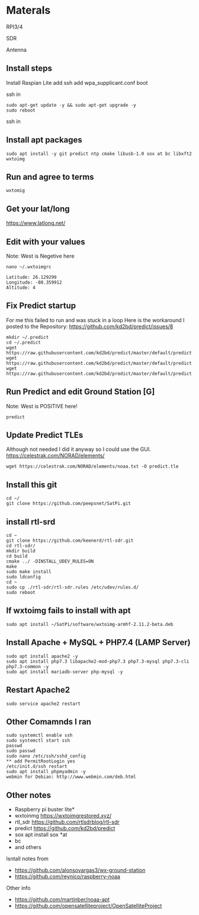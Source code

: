 # Materals 
RPI3/4

SDR

Antenna

## Install steps

Install Raspian Lite
add ssh
add wpa_supplicant.conf
boot

ssh in

```
sudo apt-get update -y && sudo apt-get upgrade -y
sudo reboot
```

ssh in

## Install apt packages
```
sudo apt install -y git predict ntp cmake libusb-1.0 sox at bc libxft2 wxtoimg
```

## Run and agree to terms
```
wxtomig
```
## Get your lat/long
https://www.latlong.net/

## Edit with your values
Note: West is Negetive here
```
nano ~/.wxtoimgrc
```
```
Latitude: 26.129299
Longitude: -80.359912
Altitude: 4
```

## Fix Predict startup
For me this failed to run and was stuck in a loop
Here is the workaround I posted to the Repository: https://github.com/kd2bd/predict/issues/8
```
mkdir ~/.predict
cd ~/.predict
wget https://raw.githubusercontent.com/kd2bd/predict/master/default/predict.db
wget https://raw.githubusercontent.com/kd2bd/predict/master/default/predict.tle
wget https://raw.githubusercontent.com/kd2bd/predict/master/default/predict.qth
```
## Run Predict and edit Ground Station [G]
Note: West is POSITIVE here!
```
predict
```

## Update Predict TLEs
Although not needed I did it anyway so I could use the GUI.
https://celestrak.com/NORAD/elements/
```
wget https://celestrak.com/NORAD/elements/noaa.txt -O predict.tle
```

## Install this git
```
cd ~/
git clone https://github.com/peepsnet/SatPi.git
```

## install rtl-srd
```
cd ~
git clone https://github.com/keenerd/rtl-sdr.git
cd rtl-sdr/
mkdir build
cd build
cmake ../ -DINSTALL_UDEV_RULES=ON
make
sudo make install
sudo ldconfig
cd ~
sudo cp ./rtl-sdr/rtl-sdr.rules /etc/udev/rules.d/
sudo reboot
```
## If wxtoimg fails to install with apt
```
sudo apt install ~/SatPi/software/wxtoimg-armhf-2.11.2-beta.deb
```
##  Install Apache + MySQL + PHP7.4 (LAMP Server)
```
sudo apt install apache2 -y
sudo apt install php7.3 libapache2-mod-php7.3 php7.3-mysql php7.3-cli php7.3-common -y
sudo apt install mariadb-server php-mysql -y
```
## Restart Apache2
```
sudo service apache2 restart

```


## Other Comamnds I ran
```
sudo systemctl enable ssh
sudo systemctl start ssh
passwd
sudo passwd
sudo nano /etc/ssh/sshd_config
** add PermitRootLogin yes
/etc/init.d/ssh restart
sudo apt install phpmyadmin -y
webmin for Debian: http://www.webmin.com/deb.html
```

## Other notes
* Raspberry pi buster lite*
* wxtoinmg https://wxtoimgrestored.xyz/
* rtl_sdr https://github.com/rtlsdrblog/rtl-sdr
* predict https://github.com/kd2bd/predict
* sox apt install sox
 *at
* bc
* and others




Isntall notes from 
* https://github.com/alonsovargas3/wx-ground-station
* https://github.com/reynico/raspberry-noaa

Other info
* https://github.com/martinber/noaa-apt
* https://github.com/opensatelliteproject/OpenSatelliteProject
